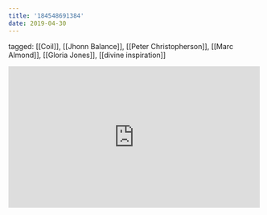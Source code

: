 ```yaml
---
title: '184548691384'
date: 2019-04-30
---
```

tagged: [[Coil]], [[Jhonn Balance]], [[Peter Christopherson]], [[Marc Almond]], [[Gloria Jones]], [[divine inspiration]]
<iframe allow="accelerometer; autoplay; clipboard-write; encrypted-media; gyroscope; picture-in-picture" allowfullscreen="" frameborder="0" height="281" id="youtube_iframe" src="https://www.youtube.com/embed/4GUnUGKgWDY?feature=oembed&amp;enablejsapi=1&amp;origin=https://safe.txmblr.com&amp;wmode=opaque" width="500"></iframe>